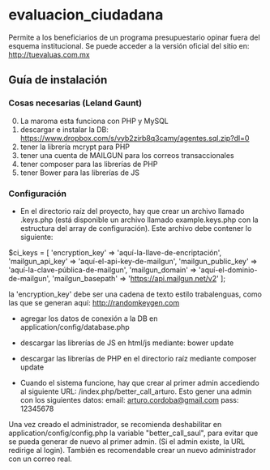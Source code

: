 # evaluacion_ciudadana
Permite a los beneficiarios de un programa presupuestario opinar fuera del esquema institucional.
Se puede acceder a la versión oficial del sitio en: http://tuevaluas.com.mx


## Guía de instalación

### Cosas necesarias (Leland Gaunt)
0. La maroma esta funciona con PHP y MySQL
1. descargar e instalar la DB: https://www.dropbox.com/s/vyb2zirb8q3camy/agentes.sql.zip?dl=0
2. tener la librería mcrypt para PHP
3. tener una cuenta de MAILGUN para los correos transaccionales
4. tener composer para las librerías de PHP
5. tener Bower para las librerías de JS

### Configuración
* En el directorio raíz del proyecto, hay que crear un archivo llamado .keys.php (está disponible un archivo llamado example.keys.php con la estructura del array de configuración). Este archivo debe contener lo siguiente:

$ci_keys = [
  'encryption_key'     => 'aquí-la-llave-de-encriptación',
  'mailgun_api_key'    => 'aquí-el-api-key-de-mailgun',
  'mailgun_public_key' => 'aquí-la-clave-pública-de-mailgun',
  'mailgun_domain'     => 'aquí-el-dominio-de-mailgun',
  'mailgun_basepath'   => 'https://api.mailgun.net/v2'
];

la 'encryption_key' debe ser una cadena de texto estilo trabalenguas, como las que se generan aquí: http://randomkeygen.com

* agregar los datos de conexión a la DB en application/config/database.php
* descargar las librerías de JS en html/js mediante: bower update
* descargar las librerías de PHP en el directorio raíz mediante composer update

* Cuando el sistema funcione, hay que crear al primer admin accediendo al siguiente URL: /index.php/better_call_arturo. Esto gener una admin con los siguientes datos:
email: arturo.cordoba@gmail.com
pass: 12345678

Una vez creado el administrador, se recomienda deshabilitar en application/config/config.php la variable "better_call_saul", para evitar que se pueda generar de nuevo al primer admin. (Si el admin existe, la URL redirige al login). También es recomendable crear un nuevo administrador con un correo real. 
